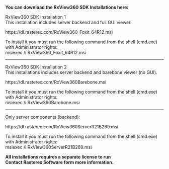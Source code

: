 <b>You can download the RxView360 SDK Installations here:</b>
<p>
RxView360 SDK Installation 1<br>
This installation includes server backend and full GUI viewer.
<p>
<p>
https://dl.rasterex.com/RxView360_Foxit_64R12.msi
</p>
To install it you must run the following command from the shell (cmd.exe) with Administrator rights:<br>
msiexec /i RxView360_Foxit_64R12.msi

<hr>

<p>
RxView360 SDK Installation 2<br>
This installations includes server backend and barebone viewer (no GUI).
<p>
<p>
https://dl.rasterex.com/RxView360Barebone.msi
</p>
To install it you must run the following command from the shell (cmd.exe) with Administrator rights:<br>
msiexec /i RxView360Barebone.msi

<hr>


<p>
Only server components (backend):
<p>
https://dl.rasterex.com/RxView360ServerR21B269.msi
</p>
To install it you must run the following command from the shell (cmd.exe) with Administrator rights:<br>
msiexec /i RxView360ServerR21B269.msi
<br>
<p>
<b>All installations requires a separate license to run<br>
Contact Rasterex Software form more information.
</b>
  
</p>
